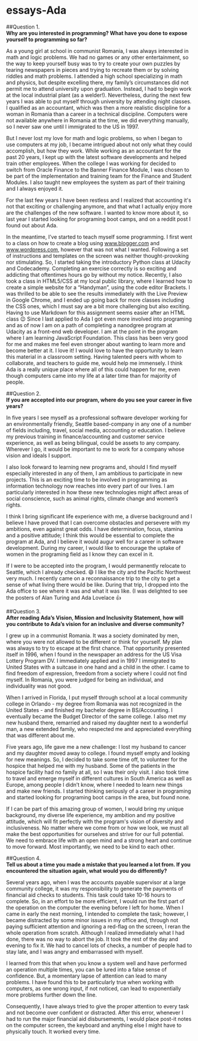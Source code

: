 # essays-Ada

##Question 1.	                  
**Why are you interested in programming? What have you done to expose yourself to programming so far?**        

As a young girl at school in communist Romania, I was always interested in math and logic problems. We had no games or any other entertainment, so the way to keep yourself busy was to try to create your own puzzles by tearing newspapers in pieces and trying to recreate them or by solving riddles and math problems. I attended a high school specializing in math and physics, but despite excelling there, my family’s circumstances did not permit me to attend university upon graduation. Instead, I had to begin work at the local industrial plant (as a welder!). Nevertheless, during the next few years I was able to put myself through university by attending night classes. I qualified as an accountant, which was then a more realistic discipline for a woman in Romania than a career in a technical discipline. Computers were not available anywhere in Romania at the time, we did everything manually, so I never saw one until I immigrated to the US in 1997. 

But I never lost my love for math and logic problems, so when I began to use computers at my job, I became intrigued about not only what they could accomplish, but how they work. While working as an accountant for the past 20 years, I kept up with the latest software developments and helped train other employees. When the college I was working for decided to switch from Oracle Finance to the Banner Finance Module, I was chosen to be part of the implementation and training team for the Finance and Student Modules. I also taught new employees the system as part of their training and I always enjoyed it. 

For the last few years I have been restless and I realized that accounting  it's not that exciting or challenging anymore, and that what I  actually enjoy more are the challenges of the new software. I wanted to know more about it, so last year I started looking for programing boot camps, and on a reddit post I found out about Ada. 

In the meantime, I’ve started to teach myself some programming. I first went to a class on how to create a blog using www.blogger.com and www.wordpress.com, however that was not what I wanted. Following a set of instructions and templates on the screen was neither thought-provoking nor stimulating. 
So, I started taking the introductory Python class at Udacity and Codecademy. Completing an exercise correctly is so exciting and addicting that oftentimes hours go by without my notice. 
Recently, I also took a class in HTML5/CSS at my local public library, where I learned how to create a simple website for a “Handyman”, using the code editor Brackets. I was thrilled to be able to see the results immediately with the Live Preview in Google Chrome, and I ended up going back for more classes including the CSS ones, which I must say are a bit more challenging but also exciting. Having to use Markdown for this assignment seems easier after an HTML class :wink:
Since I last applied to Ada I got even more involved into programing and as of now I am on a path of completing a nanodgree program at Udacity as a front-end web developer. I am at the point in the program where I am learning JavaScript Foundation. This class has been very good for me and makes me feel even stronger about wanting to learn more and become better at it. I love it!
I would love to have the opportunity to learn this material in a classroom setting. Having talented peers with whom to collaborate, and teachers to guide me, would help me immensely. I think Ada is a really unique place where all of this could happen for me, even though computers came into my life at a later time than for majority of people.

##Question 2.          
**If you are accepted into our program, where do you see your career in five years?**

In five years I see myself as a professional software developer working for an environmentally friendly, Seattle based-company in any one of a number of fields including, travel, social media, accounting or education. I believe my previous training in finance/accounting and customer service experience, as well as being bilingual, could be assets to any company. Wherever I go, it would be important to me to work for a company whose vision and ideals I support.

I also look forward to learning new programs and, should I find myself especially interested in any of them, I am ambitious to participate in new projects. This is an exciting time to be involved in programming as information technology now reaches into every part of our lives. I am particularly interested in how these new technologies might affect areas of social conscience, such as animal rights, climate change and women’s rights. 

I think I bring significant life experience with me, a diverse background and I believe I have proved that I can overcome obstacles and persevere with my ambitions, even against great odds. I have determination, focus, stamina and a positive attitude; I think this would be essential to complete the program at Ada, and I believe it would augur well for a career in software development. During my career, I would like to encourage the uptake of women in the programing field as I know they can excel in it.

If I were to be accepted into the program, I would permanently relocate to Seattle, which I already checked. :smile: I like the city and the Pacific Northwest very much. I recently came on a reconnaissance trip to the city to get a sense of what living there would be like. During that trip, I dropped into the Ada office to see where it was and what it was like. (I was delighted to see the posters of Alan Turing and Ada Lovelace :+1:

##Question 3.           
**After reading Ada’s Vision, Mission and Inclusivity Statement, how will you contribute to Ada’s vision for an inclusive and diverse community?**

I grew up in a communist Romania. It was a society dominated by men, where you were not allowed to be different or think for yourself. My plan was always to try to escape at the first chance. That opportunity presented itself in 1996, when I found in the newspaper an address for the US Visa Lottery Program DV. I immediately applied and in 1997 I immigrated to United States with a suitcase in one hand and a child in the other. I came to find freedom of expression, freedom from a society where I could not find myself. In Romania, you were judged for being an individual, and individuality was not good.
 
When I arrived in Florida, I put myself through school at a local community college in Orlando - my degree from Romania was not recognized in the United States - and finished my bachelor degree in BS/Accounting. I eventually became the Budget Director of the same college. I also met my new husband there, remarried and raised my daughter next to a wonderful man, a new extended family, who respected me and appreciated everything that was different about me.
 
Five years ago, life gave me a new challenge: I lost my husband to cancer and my daughter moved away to college. I found myself empty and looking for new meanings. So, I decided to take some time off, to volunteer for the hospice that helped me with my husband. Some of the patients in the hospice facility had no family at all, so I was their only visit. 
I also took time to travel and emerge myself in different cultures in South America as well as Europe, among people I didn’t know, where I needed to learn new things and make new friends. 
I started thinking seriously of a career in programing and started looking for programing boot camps in the area, but found none.

If I can be part of this amazing group of women, I would bring my unique background, my diverse life experience, my ambition and my positive attitude, which will fit perfectly with the program's vision of diversity and inclusiveness.  No matter where we come from or how we look, we must all make the best opportunities for ourselves and strive for our full potential. We need to embrace life with an open mind and a strong heart and continue to move forward. Most importantly, we need to be kind to each other. 

##Question 4.            
**Tell us about a time you made a mistake that you learned a lot from. If you encountered the situation again, what would you do differently?**

Several years ago, when I was the accounts payable supervisor at a large community college, it was my responsibility to generate the payments of financial aid checks to students. This task could take 10-16 hours to complete. So, in an effort to be more efficient, I would run the first part of the operation on the computer the evening before I left for home. When I came in early the next morning, I intended to complete the task; however, I became distracted by some minor issues in my office and, through not paying sufficient attention and ignoring a red-flag on the screen, I reran the whole operation from scratch. Although I realized immediately what I had done, there was no way to abort the job. It took the rest of the day and evening to fix it. We had to cancel lots of checks, a number of people had to stay late, and I was angry and embarrassed with myself.

I learned from this that when you know a system well and have performed an operation multiple times, you can be lured into a false sense of confidence. But, a momentary lapse of attention can lead to many problems. I have found this to be particularly true when working with computers, as one wrong input, if not noticed, can lead to exponentially more problems further down the line. 

Consequently, I have always tried to give the proper attention to every task and not become over confident or distracted. After this error, whenever I had to run the major financial aid disbursements, I would place post-it notes on the computer screen, the keyboard and anything else I might have to physically touch. It worked every time.




